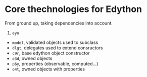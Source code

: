 # Core thechnologies for Edython

From ground up, taking dependencies into account.

1. `eyo`
* `model`, validated objects used to subclass
* `dlgt`, delegates used to extend consructors
* `c9r`, base edython object constructor
* `o3d`, owned objects
* `p6y`, properties (observable, computed...)
* `o4t`, owned objects with properties

